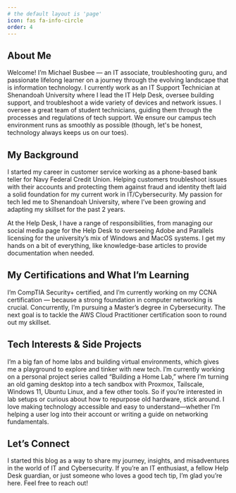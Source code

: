 ```yaml
---
# the default layout is 'page'
icon: fas fa-info-circle
order: 4
---
```


## About Me

Welcome! I’m Michael Busbee — an IT associate, troubleshooting guru, and passionate lifelong learner on a journey through the evolving landscape that is information technology. I currently work as an IT Support Technician at Shenandoah University where I lead the IT Help Desk, oversee building support, and troubleshoot a wide variety of devices and network issues. I oversee a great team of student technicians, guiding them through the processes and regulations of tech support. We ensure our campus tech environment runs as smoothly as possible (though, let's be honest, technology always keeps us on our toes).

## My Background

I started my career in customer service working as a phone-based bank teller for Navy Federal Credit Union. Helping customers troubleshoot issues with their accounts and protecting them against fraud and identity theft laid a solid foundation for my current work in IT/Cybersecurity. My passion for tech led me to Shenandoah University, where I’ve been growing and adapting my skillset for the past 2 years.

At the Help Desk, I have a range of responsibilities, from managing our social media page for the Help Desk to overseeing Adobe and Parallels licensing for the university’s mix of Windows and MacOS systems. I get my hands on a bit of everything, like knowledge-base articles to provide documentation when needed.

## My Certifications and What I’m Learning

I’m CompTIA Security+ certified, and I’m currently working on my CCNA certification — because a strong foundation in computer networking is crucial. Concurrently, I’m pursuing a Master’s degree in Cybersecurity. The next goal is to tackle the AWS Cloud Practitioner certification soon to round out my skillset.

## Tech Interests & Side Projects

I’m a big fan of home labs and building virtual environments, which gives me a playground to explore and tinker with new tech. I’m currently working on a personal project series called “Building a Home Lab,” where I’m turning an old gaming desktop into a tech sandbox with Proxmox, Tailscale, Windows 11, Ubuntu Linux, and a few other tools. So if you’re interested in lab setups or curious about how to repurpose old hardware, stick around. I love making technology accessible and easy to understand—whether I’m helping a user log into their account or writing a guide on networking fundamentals.

## Let’s Connect

I started this blog as a way to share my journey, insights, and misadventures in the world of IT and Cybersecurity. If you’re an IT enthusiast, a fellow Help Desk guardian, or just someone who loves a good tech tip, I’m glad you’re here. Feel free to reach out!

